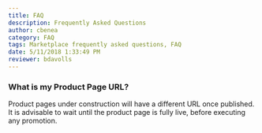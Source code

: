 ```yaml
---
title: FAQ
description: Frequently Asked Questions
author: cbenea
category: FAQ
tags: Marketplace frequently asked questions, FAQ
date: 5/11/2018 1:33:49 PM 
reviewer: bdavolls
---
```


### What is my Product Page URL?

Product pages under construction will have a different URL once published.  It is advisable to wait until the product page is fully live, before executing any promotion. 


